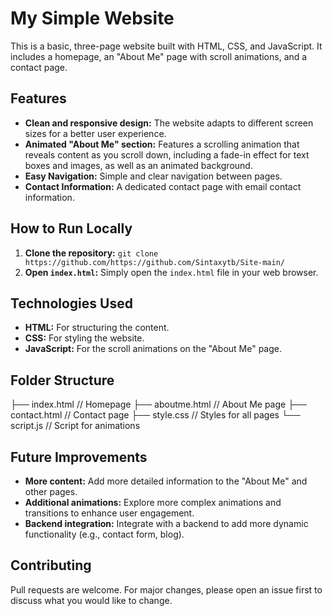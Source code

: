# My Simple Website

This is a basic, three-page website built with HTML, CSS, and JavaScript. It includes a homepage, an "About Me" page with scroll animations, and a contact page.

## Features

* **Clean and responsive design:** The website adapts to different screen sizes for a better user experience.
* **Animated "About Me" section:** Features a scrolling animation that reveals content as you scroll down, including a fade-in effect for text boxes and images, as well as an animated background.
* **Easy Navigation:** Simple and clear navigation between pages.
* **Contact Information:**  A dedicated contact page with email contact information.

## How to Run Locally

1. **Clone the repository:** `git clone https://github.com/https://github.com/Sintaxytb/Site-main/` 
2. **Open `index.html`:**  Simply open the `index.html` file in your web browser.

## Technologies Used

* **HTML:**  For structuring the content.
* **CSS:** For styling the website.
* **JavaScript:** For the scroll animations on the "About Me" page.

## Folder Structure

├── index.html // Homepage
├── aboutme.html // About Me page
├── contact.html // Contact page
├── style.css // Styles for all pages
└── script.js // Script for animations

## Future Improvements

* **More content:** Add more detailed information to the "About Me" and other pages.
* **Additional animations:** Explore more complex animations and transitions to enhance user engagement.
* **Backend integration:** Integrate with a backend to add more dynamic functionality (e.g., contact form, blog).


## Contributing
Pull requests are welcome. For major changes, please open an issue first to discuss what you would like to change.